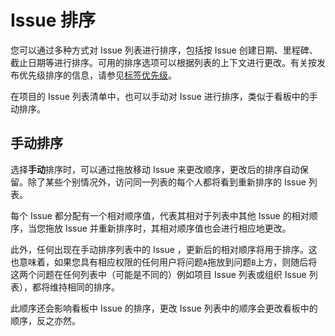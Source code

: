 # Issue 排序[](#Issue排序 "Permalink")

您可以通过多种方式对 Issue 列表进行排序，包括按 Issue 创建日期、里程碑、截止日期等进行排序。可用的排序选项可以根据列表的上下文进行更改。有关按发布优先级排序的信息，请参见[标签优先级](../labels.html#label-priority)。

在项目的 Issue 列表清单中，也可以手动对 Issue 进行排序，类似于看板中的手动排序。

## 手动排序[](#manual-sorting "Permalink")

选择**手动**排序时，可以通过拖放移动 Issue 来更改顺序，更改后的排序自动保留。除了某些个别情况外，访问同一列表的每个人都将看到重新排序的 Issue 列表。

每个 Issue 都分配有一个相对顺序值，代表其相对于列表中其他 Issue 的相对顺序，当您拖放 Issue 并重新排序时，其相对顺序值也会进行相应地更改。

此外，任何出现在手动排序列表中的 Issue ，更新后的相对顺序将用于排序。这也意味着，如果您具有相应权限的任何用户将问题`A`拖放到问题`B`上方，则随后将这两个问题在任何列表中（可能是不同的）例如项目 Issue 列表或组织 Issue 列表），都将维持相同的排序。

此顺序还会影响看板中 Issue 的排序，更改 Issue 列表中的顺序会更改看板中的顺序，反之亦然。
